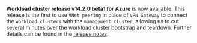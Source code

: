 **Workload cluster release v14.2.0 beta1 for Azure** is now available.
This release is the first to use `VNet peering` in place of `VPN Gateway` to connect the `workload clusters` with the `management cluster`, allowing 
us to cut several minutes over the workload cluster bootstrap and teardown.
Further details can be found in the [release notes](https://docs.giantswarm.io/changes/workload-cluster-releases-azure/releases/azure-v14.2.0-beta1/).


